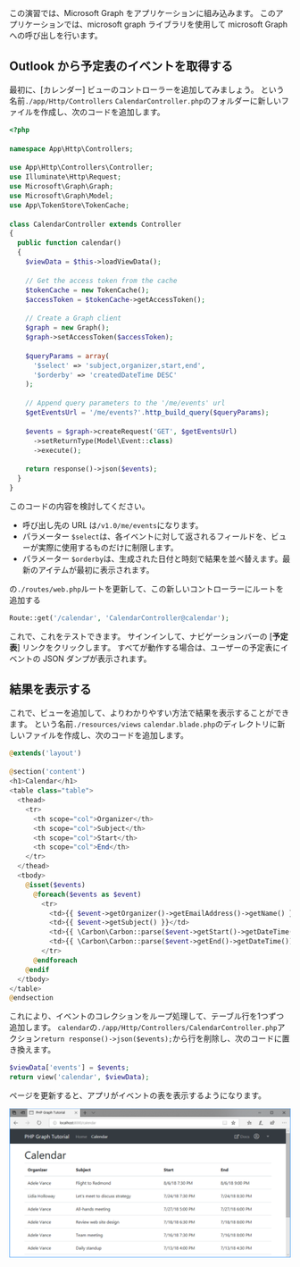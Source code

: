 <!-- markdownlint-disable MD002 MD041 -->

この演習では、Microsoft Graph をアプリケーションに組み込みます。 このアプリケーションでは、microsoft graph ライブラリ[](https://github.com/microsoftgraph/msgraph-sdk-php)を使用して microsoft Graph への呼び出しを行います。

## <a name="get-calendar-events-from-outlook"></a>Outlook から予定表のイベントを取得する

最初に、[カレンダー] ビューのコントローラーを追加してみましょう。 という名前`./app/Http/Controllers` `CalendarController.php`のフォルダーに新しいファイルを作成し、次のコードを追加します。

```php
<?php

namespace App\Http\Controllers;

use App\Http\Controllers\Controller;
use Illuminate\Http\Request;
use Microsoft\Graph\Graph;
use Microsoft\Graph\Model;
use App\TokenStore\TokenCache;

class CalendarController extends Controller
{
  public function calendar()
  {
    $viewData = $this->loadViewData();

    // Get the access token from the cache
    $tokenCache = new TokenCache();
    $accessToken = $tokenCache->getAccessToken();

    // Create a Graph client
    $graph = new Graph();
    $graph->setAccessToken($accessToken);

    $queryParams = array(
      '$select' => 'subject,organizer,start,end',
      '$orderby' => 'createdDateTime DESC'
    );

    // Append query parameters to the '/me/events' url
    $getEventsUrl = '/me/events?'.http_build_query($queryParams);

    $events = $graph->createRequest('GET', $getEventsUrl)
      ->setReturnType(Model\Event::class)
      ->execute();

    return response()->json($events);
  }
}
```

このコードの内容を検討してください。

- 呼び出し先の URL は`/v1.0/me/events`になります。
- パラメーター `$select`は、各イベントに対して返されるフィールドを、ビューが実際に使用するものだけに制限します。
- パラメーター `$orderby`は、生成された日付と時刻で結果を並べ替えます。最新のアイテムが最初に表示されます。

の`./routes/web.php`ルートを更新して、この新しいコントローラーにルートを追加する

```php
Route::get('/calendar', 'CalendarController@calendar');
```

これで、これをテストできます。 サインインして、ナビゲーションバーの [**予定表**] リンクをクリックします。 すべてが動作する場合は、ユーザーの予定表にイベントの JSON ダンプが表示されます。

## <a name="display-the-results"></a>結果を表示する

これで、ビューを追加して、よりわかりやすい方法で結果を表示することができます。 という名前`./resources/views` `calendar.blade.php`のディレクトリに新しいファイルを作成し、次のコードを追加します。

```php
@extends('layout')

@section('content')
<h1>Calendar</h1>
<table class="table">
  <thead>
    <tr>
      <th scope="col">Organizer</th>
      <th scope="col">Subject</th>
      <th scope="col">Start</th>
      <th scope="col">End</th>
    </tr>
  </thead>
  <tbody>
    @isset($events)
      @foreach($events as $event)
        <tr>
          <td>{{ $event->getOrganizer()->getEmailAddress()->getName() }}</td>
          <td>{{ $event->getSubject() }}</td>
          <td>{{ \Carbon\Carbon::parse($event->getStart()->getDateTime())->format('n/j/y g:i A') }}</td>
          <td>{{ \Carbon\Carbon::parse($event->getEnd()->getDateTime())->format('n/j/y g:i A') }}</td>
        </tr>
      @endforeach
    @endif
  </tbody>
</table>
@endsection
```

これにより、イベントのコレクションをループ処理して、テーブル行を1つずつ追加します。 `calendar`の`./app/Http/Controllers/CalendarController.php`アクション`return response()->json($events);`から行を削除し、次のコードに置き換えます。

```php
$viewData['events'] = $events;
return view('calendar', $viewData);
```

ページを更新すると、アプリがイベントの表を表示するようになります。

![イベントの表のスクリーンショット](./images/add-msgraph-01.png)